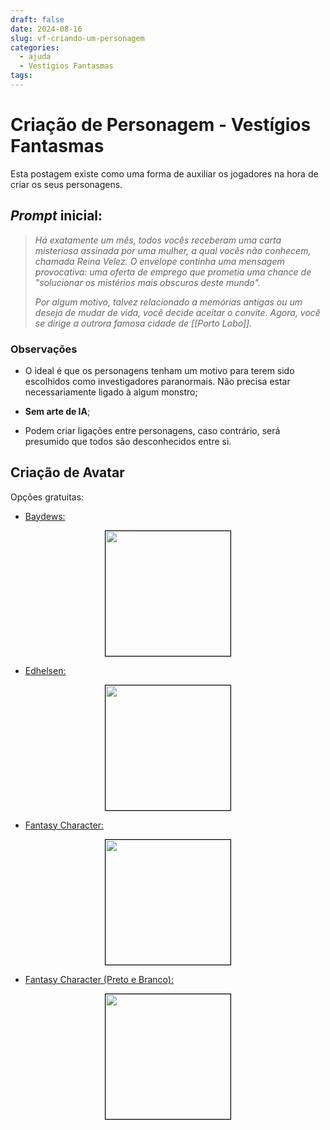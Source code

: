```yaml
---
draft: false
date: 2024-08-16
slug: vf-criando-um-personagem
categories:
  - ajuda
  - Vestígios Fantasmas
tags:
---
```



# Criação de Personagem - Vestígios Fantasmas

Esta postagem existe como uma forma de auxiliar os jogadores na hora de criar os seus personagens.

<!-- more -->

## *Prompt* inicial:

> *Há exatamente um mês, todos vocês receberam uma carta misteriosa assinada por uma mulher, a qual vocês não conhecem, chamada Reina Velez. O envelope continha uma mensagem provocativa: uma oferta de emprego que prometia uma chance de "solucionar os mistérios mais obscuros deste mundo".*
>
>*Por algum motivo, talvez relacionado a memórias antigas ou um desejo de mudar de vida, você decide aceitar o convite. Agora, você se dirige a outrora famosa cidade de [[Porto Lobo]].*

### Observações

- O ideal é que os personagens tenham um motivo para terem sido escolhidos como investigadores paranormais. Não precisa estar necessariamente ligado à algum monstro;

- **Sem arte de IA**;

- Podem criar ligações entre personagens, caso contrário, será presumido que todos são desconhecidos entre si.

## Criação de Avatar

Opções gratuitas:

- [Baydews:](https://picrew.me/en/image_maker/582810)

<div style="text-align: center;">
<img src="https://i.imgur.com/Wx4XHDW.png" width="200" style="border: 1px solid black;">
</div>

- [Edhelsen:](https://picrew.me/en/image_maker/1290570)

<div style="text-align: center;">
<img src="https://i.imgur.com/hnTPhBp.png" width="200" style="border: 1px solid black;">
</div>

- [Fantasy Character:](https://picrew.me/en/image_maker/683306)

<div style="text-align: center;">
<img src="https://i.imgur.com/NAef3yL.png" width="200" style="border: 1px solid black;">
</div>

- [Fantasy Character (Preto e Branco):](https://meiker.io/play/12206/online.html)

<div style="text-align: center;">
<img src="https://i.imgur.com/o3qOQxG.png" width="200" style="border: 1px solid black;">
</div>
